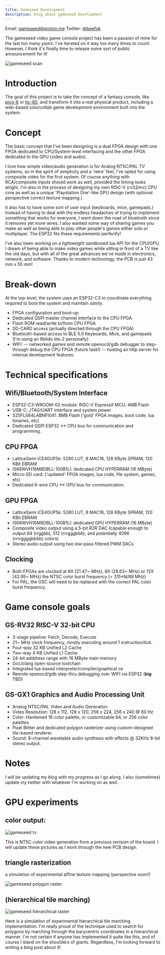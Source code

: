 ```yaml
---
title: Gameseed Development
description: blog about gameseed development
---
```

Email: [gameseed@proton.me](gameseed@proton.me)
Twitter: [@beefok](https://www.twitter.com/beefok)

The gameseed video game console project has been a passion of mine for the last _too many years_. I've iterated on it way too many times to count. However, I think it's finally time to release some sort of public announcement for it!

![gameseed scan](/images/gameseed-x1.png)

# Introduction
The goal of this project is to take the concept of a fantasy console, like [pico-8](https://www.lexaloffle.com/pico-8.php) or [tic-80](https://tic80.com/), and transform it into a real physical product, including a web-based solo/collab game development environment built into the system.

# Concept
The basic concept that I've been designing is a dual FPGA design with one FPGA dedicated to CPU/System-level interfacing and the other FPGA dedicated to the GPU (video and audio). 

I love how simple video/audio generation is for Analog NTSC/PAL TV systems, so in the spirit of simplicity and a 'retro' feel, I've opted for using composite video for the first system. Of course anything with RCA/composite inputs should work as well, provided the timing looks alright. I'm also in the process of designing my own RISC-V (rv32imc) CPU core as well as a unique 'Playstation One'-like GPU design (with optional perspective correct texture mapping.)

It also has to have some sort of user input (keyboards, mice, gamepads.) Instead of having to deal with the endless headaches of trying to implement something that works for everyone, I went down the road of bluetooth since it removes yet more wires. I also wanted some way of sharing games you make as well as being able to play other people's games either solo or multiplayer. The ESP32 fits these requirements perfectly!

I've also been working on a lightweight sandboxed lua API for the CPU/GPU.
I dream of being able to make video games while sitting in front of a TV like the old days, but with all of the great advances we've made in electronics, network, and software. Thanks to modern technology, the PCB is just 43 mm x 55 mm!

# Break-down
At the top-level, the system uses an ESP32-C3 to coordinate everything required to boot the system and maintain *sanity*.
- FPGA configuration and boot-up
- Dedicated QSPI master channel interface to the CPU FPGA
- Flash ROM read/write to/from CPU FPGA
- SD-CARD access (actually directed through the CPU FPGA)
- Bluetooth-based access to BLE 5.0 Keyboards, Mice, and gamepads (I'm using an 8bitdo lite-2 personally)
- WIFI:
--  networked games and remote openocd/gdb debugger to step-through debug the CPU FPGA (future task!)
--  hosting an http server for internal development features.


# Technical specifications

## Wifi/Bluetooth/System Interface
- ESP32-C3-WROOM-02 module: RISC-V Espressif MCU, 4MB Flash
- USB-C: JTAG/UART interface and system power 
- S25FL064LABNFI041: 8MB Flash ('gold' FPGA images, boot code, lua binaries, etc)
- Dedicated QSPI ESP32 <-> CPU bus for communication and programming.

## CPU FPGA
- LatticeSemi iCE40UP5k: 5280 LUT, 8 MAC16, 128 KByte SPRAM, 120 KBit EBRAM
- IS66WVH16M8DBLL-100B1LI: dedicated CPU HYPERRAM (16 MByte)
- Micro-SD card: ('updated' FPGA images, lua code, file system, games, etc)
- Dedicated 6-wire CPU <-> GPU bus for communication.

## GPU FPGA
- LatticeSemi iCE40UP5k: 5280 LUT, 8 MAC16, 128 KByte SPRAM, 120 KBit EBRAM
- IS66WVH16M8DBLL-100B1LI: dedicated GPU HYPERRAM (16 MByte)
- Composite video output using a 5-bit R2R DAC (capable enough to output 64 (rrggbb), 512 (rrrgggbbb), and potentially 4096 (rrrrggggbbbb) colors)
- Stereo audio output using two low-pass filtered PWM DACs

## Clocking
- Both FPGAs are clocked at 6X (21.47~ MHz), 8X (28.63~ MHz) or 12X (42.95~ MHz) the NTSC color burst frequency (= 315*N/88 MHz)
- For PAL, the OSC will need to be replaced with the correct PAL color burst frequency.


# Game console goals

## GS-RV32 RISC-V 32-bit CPU
- 3-stage pipeline: Fetch, Decode, Execute
- 21~ MHz clock frequency, mostly executing around 1 instruction/tick.
- Four-way 32 KB Unified L2 Cache
- Two-way 4 KB Unified L1 Cache
- 24-bit adddress range with 16 MByte main memory
- Gcc/clang open-source toolchain
- Integrated lua-based interpreter/compiler/graphical os
- Remote openocd/gdb step-thru debugging over WIFI via ESP32 (**big** TBD)

## GS-GX1 Graphics and Audio Processing Unit
- Analog NTSC/PAL Video and Audio Generation
- Video Resolution: 128 x 112, 128 x 120, 256 x 224, 256 x 240 @ 60 Hz
- Color: Hardwired 16 color palette, or customizable 64, or 256 color palettes.
- Pixel Blitter and dedicated polygon rasterizer using custom-designed tile-based renderer.
- Sound: 8-channel wavetable audio synthesis with effects @ 32KHz 8-bit stereo output.

# Notes

I will be updating my blog with my progress as I go along. I also (sometimes) update my twitter with whatever I'm working on as well.

# GPU experiments

## color output:

![gameseed tv](/images/gameseed-x2.png)

This is NTSC color video generation from a previous revision of the board. I will update these pictures as I work through the new PCB design.

## triangle rasterization

a simulation of experimental affine texture mapping (perspective soon!)

![gameseed polygon raster](/images/triraster7.gif)

## (hierarchical tile marching)

![gameseed hierarchical raster](/images/hierarchy2.gif)

Here is a simulation of experimental hierarchical tile marching implementation. I'm really proud of the technique used to search for polygons by marching through the barycentric coordinates in a hierarchical manner. I'm not certain if anyone has implemented it quite like this, and of course I stand on the shoulders of giants. Regardless, I'm looking forward to writing a blog post about it!
